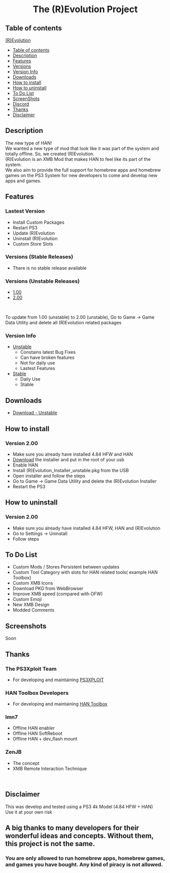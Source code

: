 # <p align="center">The (R)Evolution Project</p>

## Table of contents
<!-- TOC -->
[(R)Evolution](#revo-projectp)
- [Table of contents](#table-of-contents)
- [Description](#description)  
- [Features](#features)      
- [Versions](#versions)
- [Version Info](#version-info)
- [Downloads](#downloads)
- [How to install](#how-to-install)
- [How to uninstall](#how-to-uninstall)
- [To Do List](#to-do-list)
- [ScreenShots](#screenshots)
- [Discord](#discord)
- [Thanks](#thanks)
- [Disclaimer](#disclaimer)
<!-- /TOC -->

## Description
The new type of HAN!
<br>
We wanted a new type of mod that look like it was part of the system and totally offline. So, we created (R)Evolution.
<br>
(R)Evolution is an XMB Mod that makes HAN to feel like its part of the system.
<br>
We also aim to provide the full support for homebrew apps and homebrew games on the PS3 System for new developers to come and develop new apps and games.

## Features
### Lastest Version
+ Install Custom Packages
+ Restart PS3
+ Update (R)Evolution
+ Uninstall (R)Evolution
+ Custom Store Slots

### Versions (Stable Releases)
+ There is no stable release available

### Versions (Unstable Releases)
+ [1.00](https://github.com/DigitalMorpheus/revolutionproject/tree/master/unstable/1.00)
+ [2.00](https://github.com/DigitalMorpheus/revolutionproject/tree/master/unstable/2.00)
<br>

To update from 1.00 (unstable) to 2.00 (unstable), Go to Game -> Game Data Utility and delete all (R)Evolution related packages 

### Version Info
+ [Unstable](https://github.com/DigitalMorpheus/revolutionproject/tree/master/unstable)
    + Constains latest Bug Fixes
    + Can have broken features
    + Not for daily use
    + Lastest Features
+ [Stable](https://github.com/DigitalMorpheus/revolutionproject/tree/master/stable/)
    + Daily Use
    + Stable


## Downloads
+ [Download - Unstable](https://github.com/DigitalMorpheus/revolutionproject/raw/master/(R)Evolution_Installer_unstable.pkg)


## How to install
### Version 2.00
+ Make sure you already have installed 4.84 HFW and HAN
+ [Download](https://github.com/DigitalMorpheus/revolutionproject/raw/master/(R)Evolution_Installer_unstable.pkg) the installer and put in the root of your usb
+ Enable HAN
+ Install (R)Evolution_Installer_unstable.pkg from the USB
+ Open installer and follow the steps
+ Go to Game -> Game Data Utility and delete the (R)Evolution Installer
+ Restart the PS3

## How to uninstall
### Version 2.00
+ Make sure you already have installed 4.84 HFW, HAN and (R)Evolution
+ Go to Settings -> Uninstall
+ Follow steps

## To Do List
+ Custom Mods / Stores Persistent between updates
+ Custom Tool Category with slots for HAN related tools( example HAN Toolbox)
+ Custom XMB Icons
+ Download PKG from WebBrowser
+ Improve XMB speed (compared with OFW)
+ Custom Emoji
+ New XMB Design
+ Modded Comments

## Screenshots
Soon

## Thanks
### The PS3Xploit Team
+ For developing and maintaining [PS3XPLOIT](http://ps3xploit.com/)

### HAN Toolbox Developers
+ For developing and maintaining [HAN Toolbox](https://www.psx-place.com/resources/han-toolbox.628/)

### lmn7
+ Offline HAN enabler
+ Offline HAN SoftReboot
+ Offline HAN + dev_flash mount

### ZenJB
+ The concept
+ XMB Remote Interaction Technique

<br>

## Disclaimer
This was develop and tested using a PS3 4k Model (4.84 HFW + HAN)
<br>
Use it at your own risk
<br>
## A big thanks to many developers for their wonderful ideas and concepts. Without them, this project is not the same.


### You are only allowed to run homebrew apps, homebrew games, and games you have bought. Any kind of piracy is not allowed.
